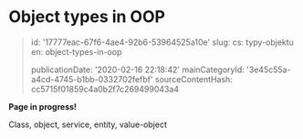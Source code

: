 Object types in OOP
===================

> id: '17777eac-67f6-4ae4-92b6-53964525a10e'
> slug:
> 	cs: typy-objektu
> 	en: object-types-in-oop
> 
> publicationDate: '2020-02-16 22:18:42'
> mainCategoryId: '3e45c55a-a4cd-4745-b1bb-0332702fefbf'
> sourceContentHash: cc5715f01859c4a0b2f7c269499043a4

**Page in progress!**

Class, object, service, entity, value-object
